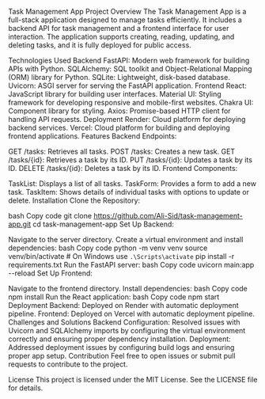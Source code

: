 Task Management App
Project Overview
The Task Management App is a full-stack application designed to manage tasks efficiently. It includes a backend API for task management and a frontend interface for user interaction. The application supports creating, reading, updating, and deleting tasks, and it is fully deployed for public access.

Technologies Used
Backend
FastAPI: Modern web framework for building APIs with Python.
SQLAlchemy: SQL toolkit and Object-Relational Mapping (ORM) library for Python.
SQLite: Lightweight, disk-based database.
Uvicorn: ASGI server for serving the FastAPI application.
Frontend
React: JavaScript library for building user interfaces.
Material UI: Styling framework for developing responsive and mobile-first websites.
Chakra UI: Component library for styling.
Axios: Promise-based HTTP client for handling API requests.
Deployment
Render: Cloud platform for deploying backend services.
Vercel: Cloud platform for building and deploying frontend applications.
Features
Backend Endpoints:

GET /tasks: Retrieves all tasks.
POST /tasks: Creates a new task.
GET /tasks/{id}: Retrieves a task by its ID.
PUT /tasks/{id}: Updates a task by its ID.
DELETE /tasks/{id}: Deletes a task by its ID.
Frontend Components:

TaskList: Displays a list of all tasks.
TaskForm: Provides a form to add a new task.
TaskItem: Shows details of individual tasks with options to update or delete.
Installation
Clone the Repository:

bash
Copy code
git clone https://github.com/Ali-Sid/task-management-app.git
cd task-management-app
Set Up Backend:

Navigate to the server directory.
Create a virtual environment and install dependencies:
bash
Copy code
python -m venv venv
source venv/bin/activate  # On Windows use `.\Scripts\activate`
pip install -r requirements.txt
Run the FastAPI server:
bash
Copy code
uvicorn main:app --reload
Set Up Frontend:

Navigate to the frontend directory.
Install dependencies:
bash
Copy code
npm install
Run the React application:
bash
Copy code
npm start
Deployment
Backend: Deployed on Render with automatic deployment pipeline.
Frontend: Deployed on Vercel with automatic deployment pipeline.
Challenges and Solutions
Backend Configuration: Resolved issues with Uvicorn and SQLAlchemy imports by configuring the virtual environment correctly and ensuring proper dependency installation.
Deployment: Addressed deployment issues by configuring build logs and ensuring proper app setup.
Contribution
Feel free to open issues or submit pull requests to contribute to the project.

License
This project is licensed under the MIT License. See the LICENSE file for details.
